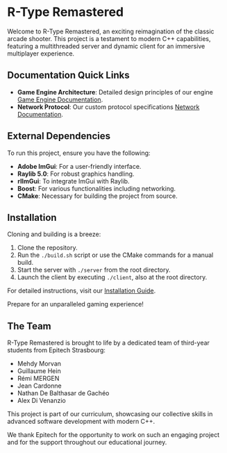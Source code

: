 # R-Type Remastered

Welcome to R-Type Remastered, an exciting reimagination of the classic arcade shooter. This project is a testament to modern C++ capabilities, featuring a multithreaded server and dynamic client for an immersive multiplayer experience.

## Documentation Quick Links

- **Game Engine Architecture**: Detailed design principles of our engine [Game Engine Documentation](docs/ecs/README.md).
- **Network Protocol**: Our custom protocol specifications [Network Documentation](docs/network/RFC0001.md).

## External Dependencies

To run this project, ensure you have the following:
- **Adobe ImGui**: For a user-friendly interface.
- **Raylib 5.0**: For robust graphics handling.
- **rlImGui**: To integrate ImGui with Raylib.
- **Boost**: For various functionalities including networking.
- **CMake**: Necessary for building the project from source.

## Installation

Cloning and building is a breeze:
1. Clone the repository.
2. Run the `./build.sh` script or use the CMake commands for a manual build.
3. Start the server with `./server` from the root directory.
4. Launch the client by executing `./client`, also at the root directory.

For detailed instructions, visit our [Installation Guide](docs/install/README.md).

Prepare for an unparalleled gaming experience!

## The Team

R-Type Remastered is brought to life by a dedicated team of third-year students from Epitech Strasbourg:
- Mehdy Morvan
- Guillaume Hein
- Rémi MERGEN
- Jean Cardonne
- Nathan De Balthasar de Gachéo
- Alex Di Venanzio

This project is part of our curriculum, showcasing our collective skills in advanced software development with modern C++.

We thank Epitech for the opportunity to work on such an engaging project and for the support throughout our educational journey.
